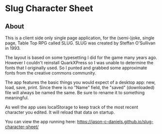 # Slug Character Sheet

## About
This is a client side only single page application, for the (semi-)joke, single page, Table Top RPG called SLUG. 
SLUG was created by Steffan O'Sullivan in 1993.

The layout is based on some typesetting I did for the game many years ago. However I couldn't reinstall QuarkXPress so I was unable to determine the fonts that I originally used. So I punted and grabbed some approximate fonts from the creative commons community.

The app features the basic things you would expect of a desktop app: new, load, save, print.
Since there is no "Name" field, the "saved" (downloaded) file will always be named the same. Be sure to rename it to something meaningful.

As well the app uses localStorage to keep track of the most recent character you edited. It will reload that data on startup.

You can view the app running here: https://jason-c-daniels.github.io/slug-character-sheet/